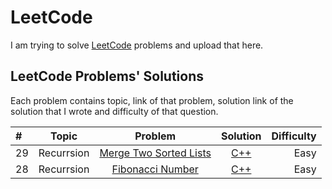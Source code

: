 # LeetCode
I am trying to solve [LeetCode](https://leetcode.com/) problems and upload that here.

## LeetCode Problems' Solutions
Each problem contains topic, link of that problem, solution link of the solution that I wrote and difficulty of that question.

| # |  Topic  | Problem | Solution | Difficulty |
| :---         |     :---:      |     :---:      |     :---:      |          ---: |
|      29       |     Recurrsion   |  [Merge Two Sorted Lists](https://leetcode.com/problems/merge-two-sorted-lists/)     | [C++](https://leetcode.com/submissions/detail/567364766/) |  Easy  |
|      28       |     Recurrsion   |  [Fibonacci Number](https://leetcode.com/problems/fibonacci-number/)     | [C++](https://leetcode.com/submissions/detail/567356106/) |  Easy  |
